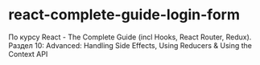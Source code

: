 # react-complete-guide-login-form
По курсу React - The Complete Guide (incl Hooks, React Router, Redux). Раздел 10: Advanced: Handling Side Effects, Using Reducers &amp; Using the Context API
